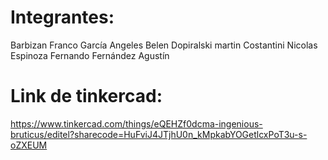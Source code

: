# Integrantes:
Barbizan Franco
García Angeles Belen
Dopiralski martin
Costantini Nicolas
Espinoza Fernando
Fernández Agustín


# Link de tinkercad:
https://www.tinkercad.com/things/eQEHZf0dcma-ingenious-bruticus/editel?sharecode=HuFviJ4JTjhU0n_kMpkabYOGetlcxPoT3u-s-oZXEUM


